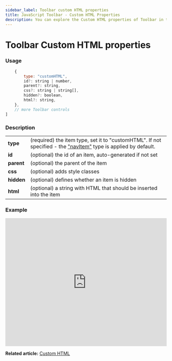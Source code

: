 ```yaml
---
sidebar_label: Toolbar custom HTML properties
title: JavaScript Toolbar - Custom HTML Properties 
description: You can explore the Custom HTML properties of Toolbar in the documentation of the DHTMLX JavaScript UI library. Browse developer guides and API reference, try out code examples and live demos, and download a free 30-day evaluation version of DHTMLX Suite.
---
```


# Toolbar Custom HTML properties

### Usage

```javascript
	{
		type: "customHTML",
		id?: string | number,
		parent?: string,
		css?: string | string[],
		hidden?: boolean,
		html?: string,
	},
	// more Toolbar controls
]
```

### Description

<table>
	<tbody>
        <tr>
			<td><b>type</b></td>
			<td>(required) the item type, set it to "customHTML". If not specified - the <a href="../../navitem">"navItem"</a> type is applied by default.</td>
		</tr>
		<tr>
			<td><b>id</b></td>
			<td>(optional) the id of an item, auto-generated if not set</td>
		</tr>
		<tr>
			<td><b>parent</b></td>
			<td>(optional) the parent of the item</td>
		</tr>
		<tr>
			<td><b>css</b></td>
			<td>(optional) adds style classes</td>
		</tr>
		<tr>
			<td><b>hidden</b></td>
			<td>(optional) defines whether an item is hidden</td>
		</tr>
		<tr>
			<td><b>html</b></td>
			<td>(optional) a string with HTML that should be inserted into the item</td>
		</tr>
    </tbody>
</table>

### Example

<iframe src="https://snippet.dhtmlx.com/rv3gq5qe?mode=js" frameborder="0" class="snippet_iframe" width="100%" height="400"></iframe>

**Related article:** [Custom HTML](toolbar/customhtmlbutton.md)